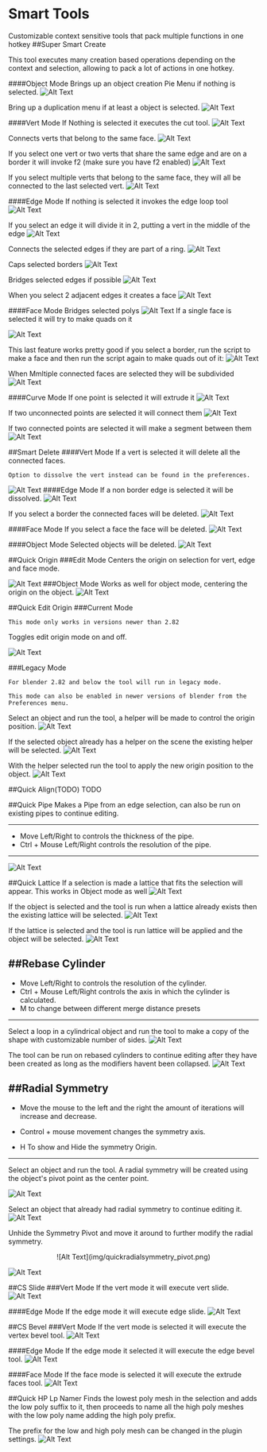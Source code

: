 # Smart Tools
Customizable context sensitive tools that pack multiple functions in one hotkey
##Super Smart Create

This tool executes many creation based operations depending on the context and selection, allowing to pack a lot of actions in one hotkey.

####Object Mode
Brings up an object creation Pie Menu if nothing is selected.
![Alt Text](img/supersmartcreate_obj_01.gif)

Bring up a duplication menu if at least a object is selected.
![Alt Text](img/supersmartcreate_obj_02.gif)

####Vert Mode
If Nothing is selected it executes the cut tool.
![Alt Text](img/supersmartcreate_vert_01.gif)

Connects verts that belong to the same face.
![Alt Text](img/supersmartcreate_vert_02.gif)

If you select one vert or two verts that share the same edge and are on a border it will invoke f2 (make sure you have f2 enabled)
![Alt Text](img/supersmartcreate_vert_03.gif)

If you select multiple verts that belong to the same face, they will all be connected to the last selected vert.
![Alt Text](img/supersmartcreate_vert_04.gif)

####Edge Mode
If nothing is selected it invokes the edge loop tool
![Alt Text](img/supersmartcreate_edge_01.gif)

If you select an edge it will divide it in 2, putting a vert in the middle of the edge
![Alt Text](img/supersmartcreate_edge_02.gif)

Connects the selected edges if they are part of a ring.
![Alt Text](img/supersmartcreate_edge_03.gif)

Caps selected borders
![Alt Text](img/supersmartcreate_edge_04.gif)

Bridges selected edges if possible
![Alt Text](img/supersmartcreate_edge_05.gif)

When you select 2 adjacent edges it creates a face
![Alt Text](img/supersmartcreate_edge_06.gif)

####Face Mode
Bridges selected polys
![Alt Text](img/supersmartcreate_face_01.gif)
If a single face is selected it will try to make quads on it

![Alt Text](img/supersmartcreate_face_02.gif)

This last feature works pretty good if you select a border, run the script to make a face and then run the script again to make quads out of it:
![Alt Text](img/supersmartcreate_face_03.gif)

When Mmltiple connected faces are selected they will be subdivided
![Alt Text](img/supersmartcreate_face_04.gif)

####Curve Mode
If one point is selected it will extrude it
![Alt Text](img/supersmartcreate_curve_01.gif)

If two unconnected points are selected it will connect them
![Alt Text](img/supersmartcreate_curve_02.gif)

If two connected points are selected it will make a segment between them
![Alt Text](img/supersmartcreate_curve_03.gif)

##Smart Delete
####Vert Mode
If a vert is selected it will delete all the connected faces.

	Option to dissolve the vert instead can be found in the preferences.
	
![Alt Text](img/quickdelete_01.gif)
####Edge Mode
If a non border edge is selected it will be dissolved.
![Alt Text](img/quickdelete_02.gif)

If you select a border the connected faces will be deleted.
![Alt Text](img/quickdelete_03.gif)

####Face Mode
If you select a face the face will be deleted.
![Alt Text](img/quickdelete_04.gif)

####Object Mode
Selected objects will be deleted.
![Alt Text](img/quickdelete_05.gif)


##Quick Origin
###Edit Mode
Centers the origin on selection for vert, edge and face mode.

![Alt Text](img/quickpivot_01.gif)
###Object Mode
Works as well for object mode, centering the origin on the object.
![Alt Text](img/quickpivot_02.gif)

##Quick Edit Origin
###Current Mode

	This mode only works in versions newer than 2.82

Toggles edit origin mode on and off.

![Alt Text](img/quickeditpivot_new.gif)

###Legacy Mode

	For blender 2.82 and below the tool will run in legacy mode. 

	This mode can also be enabled in newer versions of blender from the Preferences menu.


Select an object and run the tool, a helper will be made to control the origin position.
![Alt Text](img/quickeditpivot_01.gif)

If the selected object already has a helper on the scene the existing helper will be selected.
![Alt Text](img/quickeditpivot_02.gif)

With the helper selected run the tool to apply the new origin position to the object.
![Alt Text](img/quickeditpivot_03.gif)

##Quick Align(TODO)
TODO

##Quick Pipe
Makes a Pipe from an edge selection, can also be run on existing pipes to continue editing.

---

* Move Left/Right to controls the thickness of the pipe.
* Ctrl + Mouse Left/Right controls the resolution of the pipe.

---
![Alt Text](img/quickpipe.gif)

##Quick Lattice
If a selection is made a lattice that fits the selection will appear. This works in Object mode as well
![Alt Text](img/quickffd_01.gif)

If the object is selected and the tool is run when a lattice already exists then the existing lattice will be selected.
![Alt Text](img/quickffd_02.gif)

If the lattice is selected and the tool is run lattice will be applied and the object will be selected.
![Alt Text](img/quickffd_03.gif)

##Rebase Cylinder
---

* Move Left/Right to controls the resolution of the cylinder.
* Ctrl + Mouse Left/Right controls the axis in which the cylinder is calculated.
* M to change between different merge distance presets

---
Select a loop in a cylindrical object and run the tool to make a copy of the shape with customizable number of sides.
![Alt Text](img/setcylindricalobjsides_01.gif)

The tool can be run on rebased cylinders to continue editing after they have been created as long as the modifiers havent been collapsed.
![Alt Text](img/setcylindricalobjsides_02.gif)

##Radial Symmetry 
---

* Move the mouse to the left and the right the amount of iterations will increase and decrease.

* Control + mouse movement changes the symmetry axis.

* H To show and Hide the symmetry Origin.

---

Select an object and run the tool. A radial symmetry will be created using the object's pivot point as the center point.

![Alt Text](img/quickradialsymmetry_01.gif)

Select an object that already had radial symmetry to continue editing it.
![Alt Text](img/quickradialsymmetry_02.gif)

Unhide the Symmetry Pivot and move it around to further modify the radial symmetry.
<center>![Alt Text](img/quickradialsymmetry_pivot.png)</center>

![Alt Text](img/quickradialsymmetry_03.gif)

##CS Slide
###Vert Mode
If the vert mode it will execute vert slide.
![Alt Text](img/csslide_01.gif)

####Edge Mode
If the edge mode it will execute edge slide.
![Alt Text](img/csslide_02.gif)

##CS Bevel
###Vert Mode
If the vert mode is selected it will execute the vertex bevel tool.
![Alt Text](img/csbevel_01.gif)

####Edge Mode
If the edge mode it selected it will execute the edge bevel tool.
![Alt Text](img/csbevel_02.gif)

####Face Mode
If the face mode is selected it will execute the extrude faces tool. 
![Alt Text](img/csbevel_03.gif)

##Quick HP Lp Namer
Finds the lowest poly mesh in the selection and adds the low poly suffix to it, then proceeds to name all the high poly meshes with the low poly name adding the high poly prefix.

The prefix for the low and high poly mesh can be changed in the plugin settings.
![Alt Text](img/quick-hp-lp-namer.gif)
